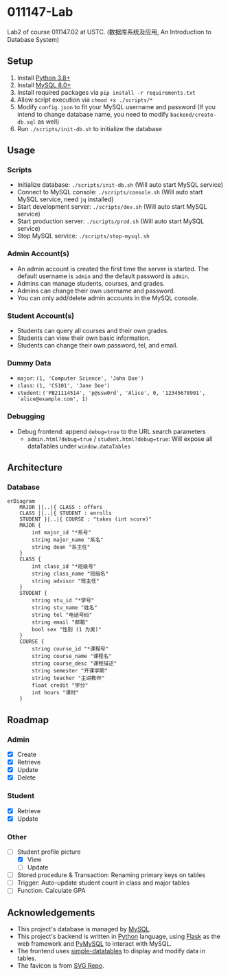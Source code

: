 # 011147-Lab

Lab2 of course 011147.02 at USTC. (数据库系统及应用, An Introduction to Database System)

## Setup

1. Install [Python 3.8+](https://www.python.org/downloads/)
2. Install [MySQL 8.0+](https://dev.mysql.com/doc/refman/8.0/en/installing.html)
3. Install required packages via `pip install -r requirements.txt`
4. Allow script execution via `chmod +x ./scripts/*`
5. Modify `config.json` to fit your MySQL username and password (If you intend to change database name, you need to modify `backend/create-db.sql` as well)
6. Run `./scripts/init-db.sh` to initialize the database

## Usage

### Scripts

- Initialize database: `./scripts/init-db.sh` (Will auto start MySQL service)
- Connect to MySQL console: `./scripts/console.sh` (Will auto start MySQL service, need `jq` installed)
- Start development server: `./scripts/dev.sh` (Will auto start MySQL service)
- Start production server: `./scripts/prod.sh` (Will auto start MySQL service)
- Stop MySQL service: `./scripts/stop-mysql.sh`

### Admin Account(s)

- An admin account is created the first time the server is started. The default username is `admin` and the default password is `admin`.
- Admins can manage students, courses, and grades.
- Admins can change their own username and password.
- You can only add/delete admin accounts in the MySQL console.

### Student Account(s)

- Students can query all courses and their own grades.
- Students can view their own basic information.
- Students can change their own password, tel, and email.

### Dummy Data

- `major`: `(1, 'Computer Science', 'John Doe')`
- `class`: `(1, 'CS101', 'Jane Doe')`
- `student`: `('PB21114514', 'p@ssw0rd', 'Alice', 0, '12345678901', 'alice@example.com', 1)`

### Debugging

- Debug frontend: append `debug=true` to the URL search parameters
    - `admin.html?debug=true` / `student.html?debug=true`: Will expose all dataTables under `window.dataTables`

## Architecture

### Database

```mermaid
erDiagram
    MAJOR ||..|{ CLASS : offers
    CLASS ||..|{ STUDENT : enrolls
    STUDENT }|..|{ COURSE : "takes (int score)"
    MAJOR {
        int major_id "*系号"
        string major_name "系名"
        string dean "系主任"
    }
    CLASS {
        int class_id "*班级号"
        string class_name "班级名"
        string advisor "班主任"
    }
    STUDENT {
        string stu_id "*学号"
        string stu_name "姓名"
        string tel "电话号码"
        string email "邮箱"
        bool sex "性别 (1 为男)"
    }
    COURSE {
        string course_id "*课程号"
        string course_name "课程名"
        string course_desc "课程描述"
        string semester "开课学期"
        string teacher "主讲教师"
        float credit "学分"
        int hours "课时"
    }
```

## Roadmap

### Admin

- [x] Create
- [x] Retrieve
- [x] Update
- [x] Delete

### Student

- [x] Retrieve
- [x] Update

### Other

- [ ] Student profile picture
    - [x] View
    - [ ] Update
- [ ] Stored procedure & Transaction: Renaming primary keys on tables
- [ ] Trigger: Auto-update student count in class and major tables
- [ ] Function: Calculate GPA

## Acknowledgements

- This project's database is managed by [MySQL](https://www.mysql.com/).
- This project's backend is written in [Python](https://www.python.org/) language, using [Flask](https://flask.palletsprojects.com/) as the web framework and [PyMySQL](https://pymysql.readthedocs.io/en/latest/user/examples.html) to interact with MySQL.
- The frontend uses [simple-datatables](https://github.com/fiduswriter/simple-datatables/) to display and modify data in tables.
- The favicon is from [SVG Repo](https://www.svgrepo.com/svg/482504/student-cap).
